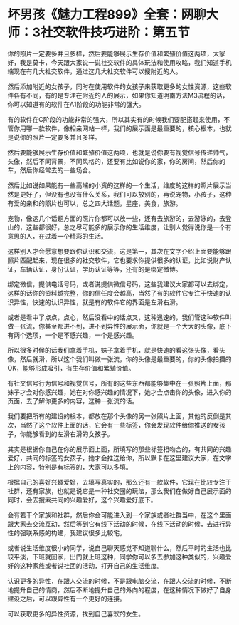 # 坏男孩《魅力工程899》全套：网聊大师：3社交软件技巧进阶：第五节

你的照片一定要多并且多样，然后要能够展示生存价值和繁殖价值这两项，大家好，我是莫卡，今天跟大家说一说社交软件的具体玩法和使用攻略，我们知道手机端现在有几大社交软件，通过这几大社交软件可以搜附近的人。

然后添加附近的女孩子，同时在使用软件的女孩子来获取更多的女性资源，这些软件各有不同，有的是专注在附近的人的展示，如果你知道明南方法M3流程的话，你可以知道有的软件在A1阶段的功能非常的强大。

有的软件在C阶段的功能非常的强大，所以其实有的时候我们要配搭起来使用，不管你用哪一款软件，像相亲网站一样，我们的展示面是最重要的，核心根本，也就是说你的照片一定要多并且多样。

然后要能够展示生存价值和繁殖价值这两项，也就是说你要有视觉信号传递帅气，头像，然后不同背景，不同风格的，还要有比如说你的家，你的房间，然后你的车，然后你经常去的一些场合。

然后比如说如果能有一些高端的小资的这样的一个生活，维度的这样的照片展示当然是更好了，但没有也没有什么关系，我们可以放别的，再说宠物，小孩子，这种有爱的亲和的照片也可以，总之四大话题，星座，美食，旅游。

宠物，像这几个话题方面的照片你都可以放一些，还有去旅游的，去游泳的，去登山的，这些都很好，总之尽可能多的展示你的生活维度，让别人觉得说你是一个有意思的人，在过着一个精彩的生活。

这样别人才会愿意想要跟你认识和交流，这是第一，其次在文字介绍上面要能够跟照片匹配起来，现在很多的社交软件，它也要求你提供很多的认证，比如说财产认证，车辆认证，身份认证，学历认证等等，还有的是绑定微博。

绑定微信，提供电话号码，或者说提供微信号码，这些我建议大家都可以去绑定，这样的话你的资料越完整，你的信任度会越高，当然了有的软件它专注于快速的认识异性，快速的认识异性，就是有的软件它的界面是左滑右滑。

或者是看中了点点，点心，然后没看中的话点叉，这种迅速的，我们管这种软件叫做一张流，你甚至都进不到，进不到异性的展示面，你就是一个大大的头像，底下有两个选项，一个是不感兴趣，一个是感兴趣。

所以很多时候的话我们拿着手机，妹子拿着手机，就是快速的看这张头像，看头像，然后就滑，所以这个我们叫做一张流，你的头像是最重要的，你的头像拍摄的OK，能够形成吸引，有生存价值和繁殖价值。

有社交信号行为信号和视觉信号，所有的这些东西都能够集中在一张照片上面，那妹子才会对你感兴趣，她在对你感兴趣的情况下，她才会点击你的头像，进入你的页面，去了解你更多的内容，这种一张流的话。

我们要把所有的建设的根本，都放在那个头像的另一张照片上面，其他的反倒是其次，当然了这个软件上面的话，它会有一些标签，你会发现软件给你推送的女孩子，你能够看到的左滑右滑的女孩子。

其实是根据你自己在你的展示面上面，所填写的那些标签相吻合的，有共同的兴趣爱好，共同的标签的女孩子，她才会推送给你，所以默卡在这里建议大家，在文字上的内容，特别是有标签的，大家可以多填。

根据自己的喜好兴趣爱好，去填写真实的，那么还有一款软件，它现在比较专注于社群，还有家族，也就是说它是一种社交圈的玩法，那么我们在做好自己展示面的同时，会去搜索共同的兴趣爱好，这个兴趣爱好底下。

会有若干个家族和社群，然后你会可能进入到一个家族或者社群当中，在这个里面跟大家去交流互动，然后等到它有线下活动的时候，在线下活动的时候，去进行异性的强联系感的构建，我建议很多比较宅。

或者说生活维度很小的同学，说自己聊天感觉不知道聊什么，然后平时的生活也比较平淡，下班就回家，出门就上班这种，同学你可以多去参加这种类似的，兴趣爱好的这种家族或者说社团的活动，打开自己的生活维度。

认识更多的异性，在跟人交流的时候，不是跟电脑交流，在跟人交流的时候，不断地提升自己的情商，然后不断地提升自己的外向的程度，在这种情况下做好了自身建设之后，可以跟异性有一个更好的连接。

可以获取更多的异性资源，找到自己喜欢的女生。